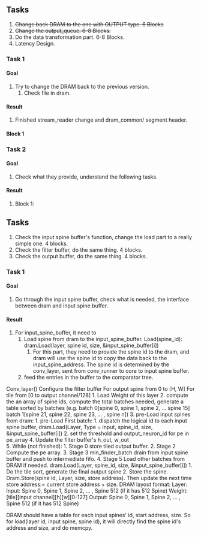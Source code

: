 ## Tasks
1. ~~Change back DRAM to the one with OUTPUT type. 6 Blocks~~
2. ~~Change the output_queue. 6-8 Blocks.~~
3. Do the data transformation part. 6-8 Blocks.
4. Latency Design.

### Task 1
#### Goal
1. Try to change the DRAM back to the previous version.
   1. Check file in dram.

#### Result
1. Finished stream_reader change and dram_common/ segment header.
#### Block 1



### Task 2
#### Goal
1. Check what they provide, understand the following tasks.

#### Result
1. Block 1:


## Tasks
1. Check the input spine buffer's function, change the load part to a really simple one. 4 blocks.
2. Check the filter buffer, do the same thing. 4 blocks.
3. Check the output buffer, do the same thing. 4 blocks.

### Task 1
#### Goal
1. Go through the input spine buffer, check what is needed, the interface between dram and input spine buffer.


#### Result
1. For input_spine_buffer, it need to
   1. Load spine from dram to the input_spine_buffer.
   Load(spine_id):
        dram.Load(layer, spine id, size, &input_spine_buffer[i])
      1. For this part, they need to provide the spine id to the dram, and dram will use the spine id to copy the data back to the input_spine_address. The spine id is determined by the conv_layer, sent from conv_runner to core to input spine buffer.
   2. feed the entries in the buffer to the comparator tree. 


Conv_layer()
    Configure the filter buffer
    For output spine from 0 to [H, W]
        For tile from [0 to output channel/128]
           1. Load Weight of this layer
           2. compute the an array of spine ids, compute the total batches needed, generate a table sorted by batches
                  (e.g. batch 0[spine 0, spine 1, spine 2, ... spine 15]
                        batch 1[spine 21, spine 22, spine 23, ... , spine n])
           3. pre-Load input spines from dram:
               1. pre-Load First batch:
                  1. dispatch the logical id to each input spine buffer, dram.Load(Layer, Type = input, spine_id, size, &input_spine_buffer[i])
               2. set the threshold and output_neuron_id for pe in pe_array
           4. Update the filter buffer's h_out, w_out  
           5. While (not finished):
                 1. Stage 0 store tiled output buffer.
                 2. Stage 2 Compute the pe array.
                 3. Stage 3 min_finder_batch drain from input spine buffer and push to intermediate fifo.
                 4. Stage 5 Load other batches from DRAM if needed.  dram.Load(Layer, spine_id, size, &input_spine_buffer[i])
       1. Do the tile sort, generate the final output spine
       2. Store the spine. Dram.Store(spine id, Layer, size, store address). Then update the next time store address:= current store address + size.
DRAM layout format: 
Layer:
    Input:
        Spine 0, Spine 1, Spine 2, ... , Spine 512 (if it has 512 Spine)
    Weight:
        [tile][input channel][h][w][0-127]
    Output:
        Spine 0, Spine 1, Spine 2, ... , Spine 512 (if it has 512 Spine)


DRAM should have a table for each input spines' id, start address, size. So for load(layer id, input spine, spine id), it will directly find the spine id's address and size, and do memcpy.


   
